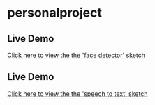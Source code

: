 # personalproject
## Live Demo

[Click here to view the the 'face detector' sketch](https://meganduong.github.io/personalproject/face_detector/)

## Live Demo

[Click here to view the the 'speech to text' sketch](https://meganduong.github.io/personalproject/speech_to_text/)


